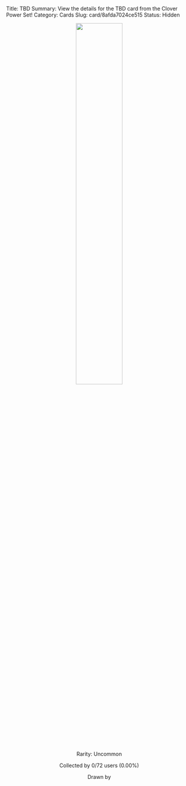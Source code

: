 Title: TBD
Summary: View the details for the TBD card from the Clover Power Set!
Category: Cards
Slug: card/8afda7024ce515
Status: Hidden

<center><a href='/images/cards/8afda7024ce515.png'><img src='/images/cards/8afda7024ce515.png' width='50%'></a>

Rarity: Uncommon

Collected by 0/72 users (0.00%)

Drawn by <a href='https://twitter.com/'></a></center>
